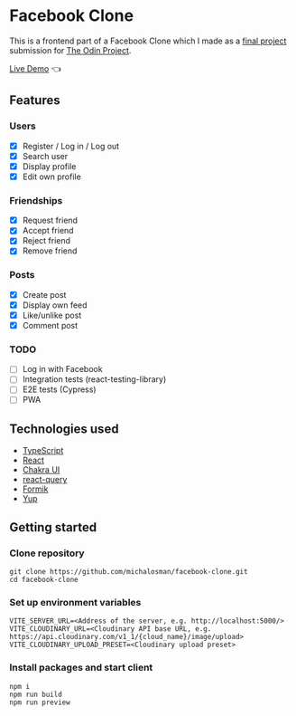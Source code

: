 # Facebook Clone

This is a frontend part of a Facebook Clone which I made as a [final project](https://www.theodinproject.com/lessons/nodejs-odin-book) submission for [The Odin Project](https://www.theodinproject.com/).

[Live Demo](todo) :point_left:

## Features

### Users

- [x] Register / Log in / Log out
- [x] Search user
- [x] Display profile
- [x] Edit own profile

### Friendships

- [x] Request friend
- [x] Accept friend
- [x] Reject friend
- [x] Remove friend

### Posts

- [x] Create post
- [x] Display own feed
- [x] Like/unlike post
- [x] Comment post

### TODO

- [ ] Log in with Facebook
- [ ] Integration tests (react-testing-library)
- [ ] E2E tests (Cypress)
- [ ] PWA

## Technologies used

- [TypeScript](https://www.typescriptlang.org/)
- [React](https://pl.reactjs.org/)
- [Chakra UI](https://chakra-ui.com/)
- [react-query](https://tanstack.com/query/v4)
- [Formik](https://formik.org/)
- [Yup](https://github.com/jquense/yup)

## Getting started

### Clone repository

```
git clone https://github.com/michalosman/facebook-clone.git
cd facebook-clone
```

### Set up environment variables

```
VITE_SERVER_URL=<Address of the server, e.g. http://localhost:5000/>
VITE_CLOUDINARY_URL=<Cloudinary API base URL, e.g. https://api.cloudinary.com/v1_1/{cloud_name}/image/upload>
VITE_CLOUDINARY_UPLOAD_PRESET=<Cloudinary upload preset>
```

### Install packages and start client

```
npm i
npm run build
npm run preview
```
